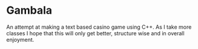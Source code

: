 # Gambala
An attempt at making a text based casino game using C++.
As I take more classes I hope that this will only get better, 
structure wise and in overall enjoyment.
